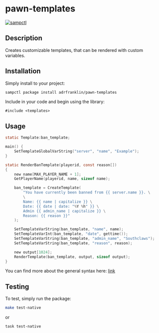 # pawn-templates

[![sampctl](https://shields.southcla.ws/badge/sampctl-pawn--templates-2f2f2f.svg?style=for-the-badge)](https://github.com/ADRFranklin/pawn-templates)

## Description

Creates customizable templates, that can be rendered with custom variables.

## Installation

Simply install to your project:

```bash
sampctl package install adrfranklin/pawn-templates
```

Include in your code and begin using the library:

```pawn
#include <templates>
```

## Usage

```c
static Template:ban_template;

main() {
    SetTemplateGlobalVarString("server", "name", "Example");
}

static RenderBanTemplate(playerid, const reason[])
{
    new name[MAX_PLAYER_NAME + 1];
    GetPlayerName(playerid, name, sizeof name);

    ban_template = CreateTemplate(
        "You have currently been banned from {{ server.name }}. \
        \
        Name: {{ name | capitalize }} \
        Date: {{ date | date: "%Y %h" }} \
        Admin {{ admin_name | capitalize }} \
        Reason: {{ reason }}"
    );

    SetTemplateVarString(ban_template, "name", name);
    SetTemplateVarInt(ban_template, "date", gettime());
    SetTemplateVarString(ban_template, "admin_name", "Southclaws");
    SetTemplateVarString(ban_template, "reason", reason);

    new output[1024];
    RenderTemplate(ban_template, output, sizeof output);
}
```

You can find more about the general syntax here: [link](https://github.com/Shopify/liquid/wiki/Liquid-for-Designers)

## Testing

To test, simply run the package:

```bash
make test-native
```

or

```bash
task test-native
```
